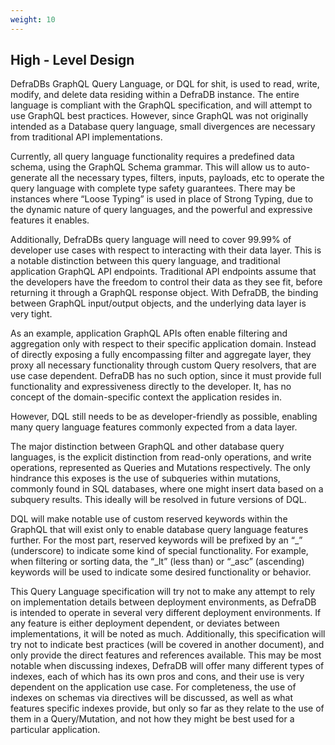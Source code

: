 ```yaml
---
weight: 10
---
```

## High - Level Design

DefraDBs GraphQL Query Language, or DQL for shit, is used to read, write, modify, and delete data residing within a DefraDB instance. The entire language is compliant with the GraphQL specification, and will attempt to use GraphQL best practices. However, since GraphQL was not originally intended as a Database query language, small divergences are necessary from traditional API implementations.

Currently, all query language functionality requires a predefined data schema, using the GraphQL Schema grammar. This will allow us to auto-generate all the necessary types, filters, inputs, payloads, etc to operate the query language with complete type safety guarantees. There may be instances where “Loose Typing” is used in place of Strong Typing, due to the dynamic nature of query languages, and the powerful and expressive features it enables.

Additionally, DefraDBs query language will need to cover 99.99% of developer use cases with respect to interacting with their data layer. This is a notable distinction between this query language, and traditional application GraphQL API endpoints. Traditional API endpoints assume that the developers have the freedom to control their data as they see fit, before returning it through a GraphQL response object. With DefraDB, the binding between GraphQL input/output objects, and the underlying data layer is very tight.

As an example, application GraphQL APIs often enable filtering and aggregation only with respect to their specific application domain. Instead of directly exposing a fully encompassing filter and aggregate layer, they proxy all necessary functionality through custom Query resolvers, that are use case dependent. DefraDB has no such option, since it must provide full functionality and expressiveness directly to the developer. It, has no concept of the domain-specific context the application resides in.

However, DQL still needs to be as developer-friendly as possible, enabling many query language features commonly expected from a data layer.

The major distinction between GraphQL and other database query languages, is the explicit distinction from read-only operations, and write operations, represented as Queries and Mutations respectively. The only hindrance this exposes is the use of subqueries within mutations, commonly found in SQL databases, where one might insert data based on a subquery results. This ideally will be resolved in future versions of DQL.

DQL will make notable use of custom reserved keywords within the GraphQL that will exist only to enable database query language features further. For the most part, reserved keywords will be prefixed by an “_” (underscore) to indicate some kind of special functionality. For example, when filtering or sorting data, the “_lt” (less than) or “_asc” (ascending) keywords will be used to indicate some desired functionality or behavior.

This Query Language specification will try not to make any attempt to rely on implementation details between deployment environments, as DefraDB is intended to operate in several very different deployment environments. If any feature is either deployment dependent, or deviates between implementations, it will be noted as much. Additionally, this specification will try not to indicate best practices (will be covered in another document), and only provide the direct features and references available. This may be most notable when discussing indexes, DefraDB will offer many different types of indexes, each of which has its own pros and cons, and their use is very dependent on the application use case. For completeness, the use of indexes on schemas via directives will be discussed, as well as what features specific indexes provide, but only so far as they relate to the use of them in a Query/Mutation, and not how they might be best used for a particular application.